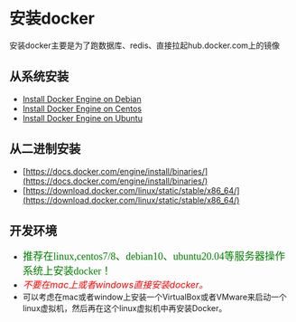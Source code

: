 # 安装docker


安装docker主要是为了跑数据库、redis、直接拉起hub.docker.com上的镜像

## 从系统安装
* [Install Docker Engine on Debian](https://docs.docker.com/engine/install/debian/)
* [Install Docker Engine on Centos](https://docs.docker.com/engine/install/centos/)
* [Install Docker Engine on Ubuntu](https://docs.docker.com/engine/install/ubuntu/)
## 从二进制安装
* [https://docs.docker.com/engine/install/binaries/](https://docs.docker.com/engine/install/binaries/) 
* [https://download.docker.com/linux/static/stable/x86_64/](https://download.docker.com/linux/static/stable/x86_64/)


## 开发环境
- <font face="黑体" color=green size=4>推荐在linux,centos7/8、debian10、ubuntu20.04等服务器操作系统上安装docker！</font>
- <font color=red size=3>_不要在mac上或者windows直接安装docker。_</font>
- 可以考虑在mac或者window上安装一个VirtualBox或者VMware来启动一个linux虚拟机，然后再在这个linux虚拟机中再安装Docker。